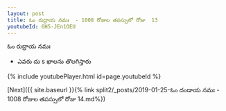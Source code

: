 ```yaml
---
layout: post
title: ఓం రుద్రాయ నమః  - 1008 రోజుల తపస్సులో రోజు  13
youtubeId: 6H5-JEn1OEU
---
```

 
 
 ఓం రుద్రాయ నమః  
 
 -  ఎవరు దు s ఖాలను తొలగిస్తారు 
 
  
 
  
 
 
 
 
 
 


{% include youtubePlayer.html id=page.youtubeId %}
 
[Next]({{ site.baseurl }}{% link  split2/_posts/2019-01-25-ఓం దండాయ నమః  - 1008 రోజుల తపస్సులో రోజు  14.md%})
 
